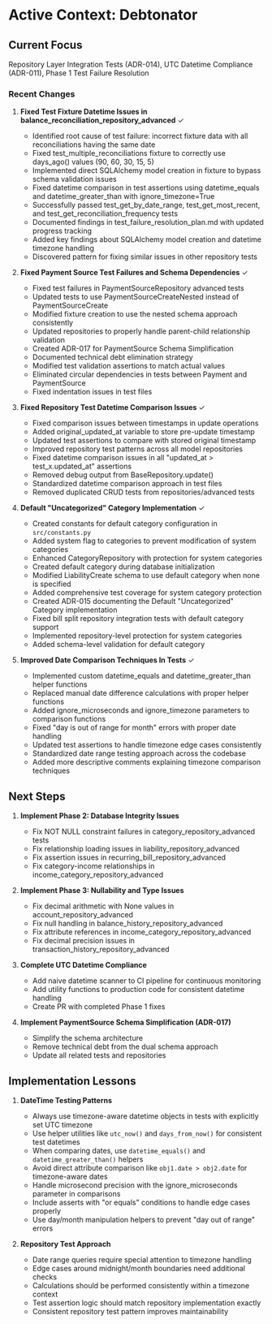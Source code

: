 # Active Context: Debtonator

## Current Focus
Repository Layer Integration Tests (ADR-014), UTC Datetime Compliance (ADR-011), Phase 1 Test Failure Resolution

### Recent Changes

1. **Fixed Test Fixture Datetime Issues in balance_reconciliation_repository_advanced** ✓
   - Identified root cause of test failure: incorrect fixture data with all reconciliations having the same date
   - Fixed test_multiple_reconciliations fixture to correctly use days_ago() values (90, 60, 30, 15, 5)
   - Implemented direct SQLAlchemy model creation in fixture to bypass schema validation issues
   - Fixed datetime comparison in test assertions using datetime_equals and datetime_greater_than with ignore_timezone=True
   - Successfully passed test_get_by_date_range, test_get_most_recent, and test_get_reconciliation_frequency tests
   - Documented findings in test_failure_resolution_plan.md with updated progress tracking
   - Added key findings about SQLAlchemy model creation and datetime timezone handling
   - Discovered pattern for fixing similar issues in other repository tests

2. **Fixed Payment Source Test Failures and Schema Dependencies** ✓
   - Fixed test failures in PaymentSourceRepository advanced tests
   - Updated tests to use PaymentSourceCreateNested instead of PaymentSourceCreate
   - Modified fixture creation to use the nested schema approach consistently
   - Updated repositories to properly handle parent-child relationship validation
   - Created ADR-017 for PaymentSource Schema Simplification
   - Documented technical debt elimination strategy
   - Modified test validation assertions to match actual values
   - Eliminated circular dependencies in tests between Payment and PaymentSource
   - Fixed indentation issues in test files

3. **Fixed Repository Test Datetime Comparison Issues** ✓
   - Fixed comparison issues between timestamps in update operations
   - Added original_updated_at variable to store pre-update timestamp
   - Updated test assertions to compare with stored original timestamp
   - Improved repository test patterns across all model repositories
   - Fixed datetime comparison issues in all "updated_at > test_x.updated_at" assertions
   - Removed debug output from BaseRepository.update()
   - Standardized datetime comparison approach in test files
   - Removed duplicated CRUD tests from repositories/advanced tests

4. **Default "Uncategorized" Category Implementation** ✓
   - Created constants for default category configuration in `src/constants.py`
   - Added system flag to categories to prevent modification of system categories
   - Enhanced CategoryRepository with protection for system categories
   - Created default category during database initialization
   - Modified LiabilityCreate schema to use default category when none is specified
   - Added comprehensive test coverage for system category protection
   - Created ADR-015 documenting the Default "Uncategorized" Category implementation
   - Fixed bill split repository integration tests with default category support
   - Implemented repository-level protection for system categories
   - Added schema-level validation for default category

5. **Improved Date Comparison Techniques In Tests** ✓
   - Implemented custom datetime_equals and datetime_greater_than helper functions
   - Replaced manual date difference calculations with proper helper functions
   - Added ignore_microseconds and ignore_timezone parameters to comparison functions
   - Fixed "day is out of range for month" errors with proper date handling
   - Updated test assertions to handle timezone edge cases consistently
   - Standardized date range testing approach across the codebase
   - Added more descriptive comments explaining timezone comparison techniques

## Next Steps

1. **Implement Phase 2: Database Integrity Issues**
   - Fix NOT NULL constraint failures in category_repository_advanced tests
   - Fix relationship loading issues in liability_repository_advanced
   - Fix assertion issues in recurring_bill_repository_advanced
   - Fix category-income relationships in income_category_repository_advanced

2. **Implement Phase 3: Nullability and Type Issues**
   - Fix decimal arithmetic with None values in account_repository_advanced
   - Fix null handling in balance_history_repository_advanced
   - Fix attribute references in income_category_repository_advanced
   - Fix decimal precision issues in transaction_history_repository_advanced

3. **Complete UTC Datetime Compliance**
   - Add naive datetime scanner to CI pipeline for continuous monitoring
   - Add utility functions to production code for consistent datetime handling
   - Create PR with completed Phase 1 fixes

4. **Implement PaymentSource Schema Simplification (ADR-017)**
   - Simplify the schema architecture
   - Remove technical debt from the dual schema approach
   - Update all related tests and repositories

## Implementation Lessons

1. **DateTime Testing Patterns**
   - Always use timezone-aware datetime objects in tests with explicitly set UTC timezone
   - Use helper utilities like `utc_now()` and `days_from_now()` for consistent test datetimes
   - When comparing dates, use `datetime_equals()` and `datetime_greater_than()` helpers
   - Avoid direct attribute comparison like `obj1.date > obj2.date` for timezone-aware dates
   - Handle microsecond precision with the ignore_microseconds parameter in comparisons
   - Include asserts with "or equals" conditions to handle edge cases properly
   - Use day/month manipulation helpers to prevent "day out of range" errors

2. **Repository Test Approach**
   - Date range queries require special attention to timezone handling
   - Edge cases around midnight/month boundaries need additional checks
   - Calculations should be performed consistently within a timezone context
   - Test assertion logic should match repository implementation exactly
   - Consistent repository test pattern improves maintainability
